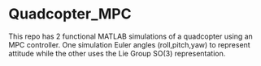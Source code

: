 # Quadcopter_MPC
This repo has 2 functional MATLAB simulations of a quadcopter using an MPC controller. One simulation Euler angles (roll,pitch,yaw) to represent attitude while the other uses the Lie Group SO(3) representation.
